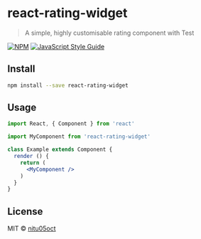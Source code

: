 # react-rating-widget

> A simple, highly customisable rating component with Test

[![NPM](https://img.shields.io/npm/v/react-rating-widget.svg)](https://www.npmjs.com/package/react-rating-widget) [![JavaScript Style Guide](https://img.shields.io/badge/code_style-standard-brightgreen.svg)](https://standardjs.com)

## Install

```bash
npm install --save react-rating-widget
```

## Usage

```jsx
import React, { Component } from 'react'

import MyComponent from 'react-rating-widget'

class Example extends Component {
  render () {
    return (
      <MyComponent />
    )
  }
}
```

## License

MIT © [nitu05oct](https://github.com/nitu05oct)
